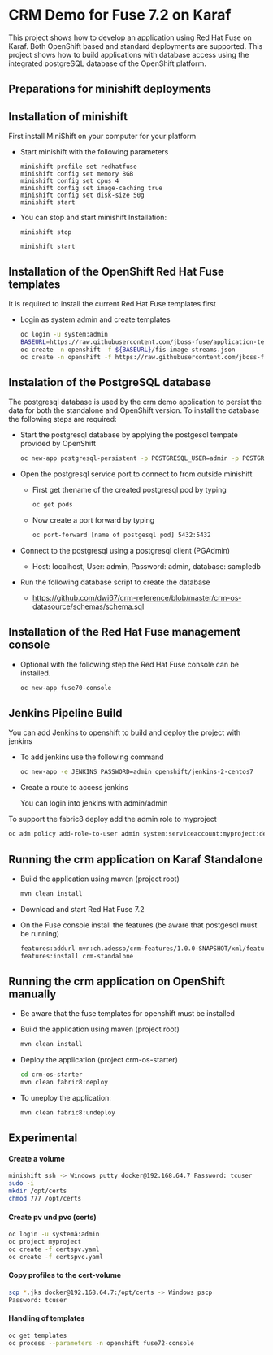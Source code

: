 # CRM Demo for Fuse 7.2 on Karaf
This project shows how to develop an application using Red Hat Fuse on Karaf. Both OpenShift based and standard deployments are supported. This project shows how to build applications with database access using the integrated postgreSQL database of the OpenShift platform.

## Preparations for minishift deployments

## Installation of minishift
First install MiniShift on your computer for your platform

* Start minishift with the following parameters

    ```
    minishift profile set redhatfuse
    minishift config set memory 8GB
    minishift config set cpus 4
    minishift config set image-caching true
    minishift config set disk-size 50g
    minishift start
    ```

* You can stop and start minishift Installation:

    ```
    minishift stop
    ```
    
    ```
    minishift start
    ```

## Installation of the OpenShift Red Hat Fuse templates

It is required to install the current Red Hat Fuse templates first

* Login as system admin and create templates
        
    ```bash
    oc login -u system:admin
    BASEURL=https://raw.githubusercontent.com/jboss-fuse/application-templates/application-templates-2.1.fuse-000099-redhat-5
    oc create -n openshift -f ${BASEURL}/fis-image-streams.json
    oc create -n openshift -f https://raw.githubusercontent.com/jboss-fuse/application-templates/application-templates-2.1.fuse-000099-redhat-5/fis-console-namespace-template.json
    ```

## Instalation of the PostgreSQL database

The postgresql database is used by the crm demo application to persist the data for both the standalone and OpenShift version. To install the database the following steps are required:

* Start the postgresql database by applying the postgesql tempate provided by OpenShift
 
    ```bash
    oc new-app postgresql-persistent -p POSTGRESQL_USER=admin -p POSTGRESQL_PASSWORD=admin
    ```

* Open the postgresql service port to connect to from outside minishift

    - First get thename of the created postgresql pod by typing

        ```bash
        oc get pods
        ```
    
    - Now create a port forward by typing
    
        ```bash
        oc port-forward [name of postgesql pod] 5432:5432
        ```

* Connect to the postgresql using a postgresql client (PGAdmin)

    - Host: localhost, User: admin, Password: admin, database: sampledb
    
* Run the following database script to create the database

    - https://github.com/dwi67/crm-reference/blob/master/crm-os-datasource/schemas/schema.sql
    
## Installation of the Red Hat Fuse management console

* Optional with the following step the Red Hat Fuse console can be installed. 

    ```bash
    oc new-app fuse70-console
    ```

## Jenkins Pipeline Build

You can add Jenkins to openshift to build and deploy the project with jenkins

* To add jenkins use the following command

   ```bash
   oc new-app -e JENKINS_PASSWORD=admin openshift/jenkins-2-centos7
   ```

* Create a route to access jenkins

   You can login into jenkins with admin/admin 

To support the fabric8 deploy add the admin role to myproject

   ```bash
   oc adm policy add-role-to-user admin system:serviceaccount:myproject:default
   ```
    
## Running the crm application on Karaf Standalone

* Build the application using maven (project root)

   ```bash
   mvn clean install
   ```

* Download and start Red Hat Fuse 7.2

* On the Fuse console install the features (be aware that postgesql must be running)

   ```bash
   features:addurl mvn:ch.adesso/crm-features/1.0.0-SNAPSHOT/xml/features 
   features:install crm-standalone
   ```

## Running the crm application on OpenShift manually

* Be aware that the fuse templates for openshift must be installed

* Build the application using maven (project root)

   ```bash
   mvn clean install
   ```

* Deploy the application (project crm-os-starter)

   ```bash
   cd crm-os-starter
   mvn clean fabric8:deploy
   ```

* To uneploy the application:

   ```bash
   mvn clean fabric8:undeploy
   ```

## Experimental

#### Create a volume

   ```bash
   minishift ssh -> Windows putty docker@192.168.64.7 Password: tcuser
   sudo -i
   mkdir /opt/certs
   chmod 777 /opt/certs
   ```

#### Create pv und pvc (certs)

   ```bash
   oc login -u systemå:admin
   oc project myproject
   oc create -f certspv.yaml
   oc create -f certspvc.yaml
   ```

#### Copy profiles to the cert-volume

   ```bash
   scp *.jks docker@192.168.64.7:/opt/certs -> Windows pscp
   Password: tcuser
   ```

#### Handling of templates

   ```bash
   oc get templates
   oc process --parameters -n openshift fuse72-console
   ```

